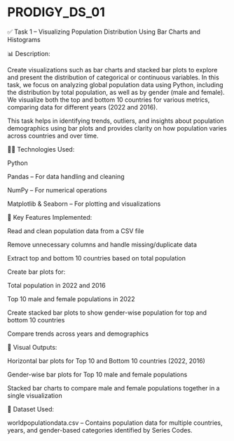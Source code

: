 # PRODIGY_DS_01
✅ Task 1 – Visualizing Population Distribution Using Bar Charts and Histograms

📊 Description:

Create visualizations such as bar charts and stacked bar plots to explore and present the distribution of categorical or continuous variables. In this task, we focus on analyzing global population data using Python, including the distribution by total population, as well as by gender (male and female). We visualize both the top and bottom 10 countries for various metrics, comparing data for different years (2022 and 2016).

This task helps in identifying trends, outliers, and insights about population demographics using bar plots and provides clarity on how population varies across countries and over time.

🧑‍💻 Technologies Used:

Python

Pandas – For data handling and cleaning

NumPy – For numerical operations

Matplotlib & Seaborn – For plotting and visualizations

🚀 Key Features Implemented:

Read and clean population data from a CSV file

Remove unnecessary columns and handle missing/duplicate data

Extract top and bottom 10 countries based on total population

Create bar plots for:

Total population in 2022 and 2016

Top 10 male and female populations in 2022

Create stacked bar plots to show gender-wise population for top and bottom 10 countries

Compare trends across years and demographics

📌 Visual Outputs:

Horizontal bar plots for Top 10 and Bottom 10 countries (2022, 2016)

Gender-wise bar plots for Top 10 male and female populations

Stacked bar charts to compare male and female populations together in a single visualization

📁 Dataset Used:

worldpopulationdata.csv – Contains population data for multiple countries, years, and gender-based categories identified by Series Codes.


